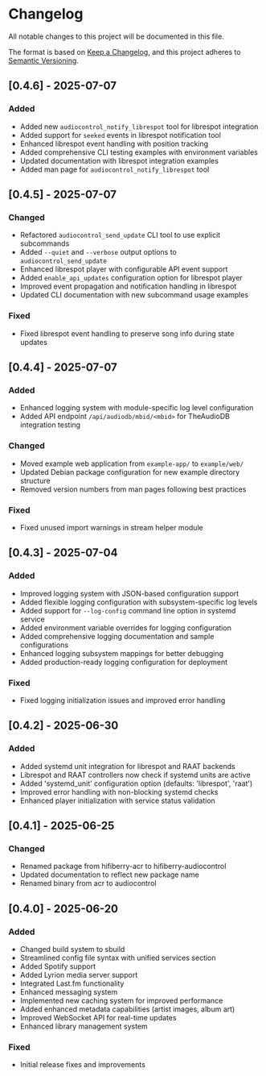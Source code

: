 # Changelog

All notable changes to this project will be documented in this file.

The format is based on [Keep a Changelog](https://keepachangelog.com/en/1.0.0/),
and this project adheres to [Semantic Versioning](https://semver.org/spec/v2.0.0.html).

## [0.4.6] - 2025-07-07

### Added

- Added new `audiocontrol_notify_librespot` tool for librespot integration
- Added support for `seeked` events in librespot notification tool
- Enhanced librespot event handling with position tracking
- Added comprehensive CLI testing examples with environment variables
- Updated documentation with librespot integration examples
- Added man page for `audiocontrol_notify_librespot` tool

## [0.4.5] - 2025-07-07

### Changed

- Refactored `audiocontrol_send_update` CLI tool to use explicit subcommands
- Added `--quiet` and `--verbose` output options to `audiocontrol_send_update`
- Enhanced librespot player with configurable API event support
- Added `enable_api_updates` configuration option for librespot player
- Improved event propagation and notification handling in librespot
- Updated CLI documentation with new subcommand usage examples

### Fixed

- Fixed librespot event handling to preserve song info during state updates

## [0.4.4] - 2025-07-07

### Added

- Enhanced logging system with module-specific log level configuration
- Added API endpoint `/api/audiodb/mbid/<mbid>` for TheAudioDB integration testing

### Changed

- Moved example web application from `example-app/` to `example/web/`
- Updated Debian package configuration for new example directory structure
- Removed version numbers from man pages following best practices

### Fixed

- Fixed unused import warnings in stream helper module

## [0.4.3] - 2025-07-04

### Added

- Improved logging system with JSON-based configuration support
- Added flexible logging configuration with subsystem-specific log levels
- Added support for `--log-config` command line option in systemd service
- Added environment variable overrides for logging configuration
- Added comprehensive logging documentation and sample configurations
- Enhanced logging subsystem mappings for better debugging
- Added production-ready logging configuration for deployment

### Fixed

- Fixed logging initialization issues and improved error handling

## [0.4.2] - 2025-06-30

### Added

- Added systemd unit integration for librespot and RAAT backends
- Librespot and RAAT controllers now check if systemd units are active
- Added 'systemd_unit' configuration option (defaults: 'librespot', 'raat')
- Improved error handling with non-blocking systemd checks
- Enhanced player initialization with service status validation

## [0.4.1] - 2025-06-25

### Changed

- Renamed package from hifiberry-acr to hifiberry-audiocontrol
- Updated documentation to reflect new package name
- Renamed binary from acr to audiocontrol

## [0.4.0] - 2025-06-20

### Added

- Changed build system to sbuild
- Streamlined config file syntax with unified services section
- Added Spotify support
- Added Lyrion media server support
- Integrated Last.fm functionality
- Enhanced messaging system
- Implemented new caching system for improved performance
- Added enhanced metadata capabilities (artist images, album art)
- Improved WebSocket API for real-time updates
- Enhanced library management system

### Fixed

- Initial release fixes and improvements
